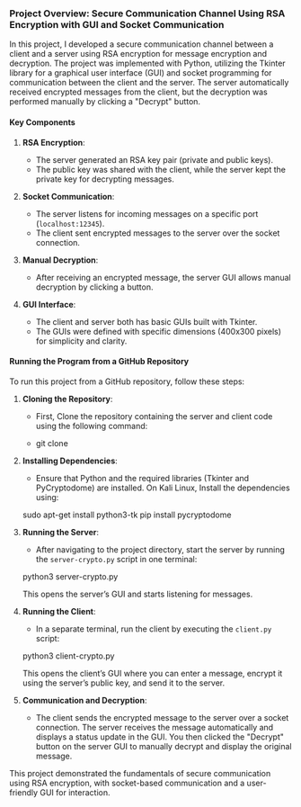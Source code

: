 ### Project Overview: Secure Communication Channel Using RSA Encryption with GUI and Socket Communication

In this project, I developed a secure communication channel between a client and a server using RSA encryption for message encryption and decryption. The project was implemented with Python, utilizing the Tkinter library for a graphical user interface (GUI) and socket programming for communication between the client and the server. The server automatically received encrypted messages from the client, but the decryption was performed manually by clicking a "Decrypt" button.

#### Key Components

1. **RSA Encryption**:
   - The server generated an RSA key pair (private and public keys).
   - The public key was shared with the client, while the server kept the private key for decrypting messages.
   
2. **Socket Communication**:
   - The server listens for incoming messages on a specific port (`localhost:12345`).
   - The client sent encrypted messages to the server over the socket connection.
   
3. **Manual Decryption**:
   - After receiving an encrypted message, the server GUI allows manual decryption by clicking a button.
   
4. **GUI Interface**:
   - The client and server both has basic GUIs built with Tkinter.
   - The GUIs were defined with specific dimensions (400x300 pixels) for simplicity and clarity.
   
#### Running the Program from a GitHub Repository

To run this project from a GitHub repository, follow these steps:

1. **Cloning the Repository**:
   - First, Clone the repository containing the server and client code using the following command:
   
   - git clone 
   

2. **Installing Dependencies**:
   -  Ensure that Python and the required libraries (Tkinter and PyCryptodome) are installed. On Kali Linux, Install the dependencies using:

   sudo apt-get install python3-tk
   pip install pycryptodome
  

3. **Running the Server**:
   - After navigating to the project directory, start the server by running the `server-crypto.py` script in one terminal:

   python3 server-crypto.py
  

   This opens the server’s GUI and starts listening for messages.

4. **Running the Client**:
   - In a separate terminal, run the client by executing the `client.py` script:

   python3 client-crypto.py
  

   This opens the client’s GUI where you can enter a message, encrypt it using the server’s public key, and send it to the server.

5. **Communication and Decryption**:
   - The client sends the encrypted message to the server over a socket connection. The server receives the message automatically and displays a status update in the GUI. You then clicked the "Decrypt" button on the server GUI to manually decrypt and display the original message.

This project demonstrated the fundamentals of secure communication using RSA encryption, with socket-based communication and a user-friendly GUI for interaction.


